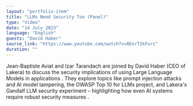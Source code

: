 ```yaml
---
layout: "portfolio-item"
title: "LLMs Need Security Too (Panel)"
type: "Video"
date: "14 July 2023"
language: "English"
guests: "David Haber"
source_link: "https://www.youtube.com/watch?v=0DsrT2kFurc"
duration: ""
---
```


Jean-Baptiste Aviat and Izar Tarandach are joined by David Haber (CEO of Lakera) to discuss the security implications of using Large Language Models in applications . They explore topics like prompt injection attacks and AI model tampering, the OWASP Top 10 for LLMs project, and Lakera's Gandalf LLM security experiment – highlighting how even AI systems require robust security measures  .
